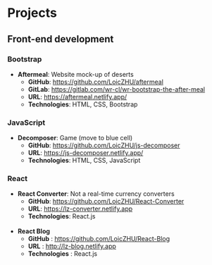 # Projects

## Front-end development
### Bootstrap
- **Aftermeal**: Website mock-up of deserts
  - **GitHub**: https://github.com/LoicZHU/aftermeal
  - **GitLab**: https://gitlab.com/wr-cl/wr-bootstrap-the-after-meal
  - **URL**: https://aftermeal.netlify.app/
  - **Technologies**: HTML, CSS, Bootstrap

### JavaScript
- **Decomposer**: Game (move to blue cell)
  - **GitHub**: https://github.com/LoicZHU/js-decomposer
  - **URL**: https://js-decomposer.netlify.app/
  - **Technologies**: HTML, CSS, JavaScript

### React
- **React Converter**: Not a real-time currency converters
  - **GitHub**: https://github.com/LoicZHU/React-Converter
  - **URL**: https://lz-converter.netlify.app
  - **Technologies**: React.js<br/><br/>
- **React Blog**
  - **GitHub** : https://github.com/LoicZHU/React-Blog
  - **URL** : http://lz-blog.netlify.app
  - **Technologies** : React.js
